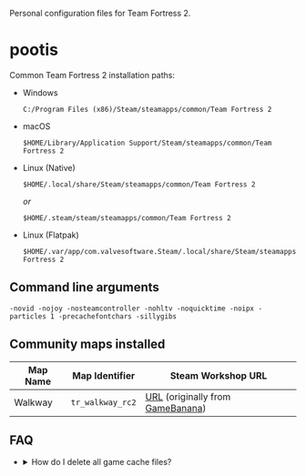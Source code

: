 Personal configuration files for Team Fortress 2.

# pootis

Common Team Fortress 2 installation paths:

* Windows
  ```
  C:/Program Files (x86)/Steam/steamapps/common/Team Fortress 2
  ```

* macOS
  ```
  $HOME/Library/Application Support/Steam/steamapps/common/Team Fortress 2
  ```

* Linux (Native)
  ```
  $HOME/.local/share/Steam/steamapps/common/Team Fortress 2
  ```
  
  _or_
  
  ```
  $HOME/.steam/steam/steamapps/common/Team Fortress 2
  ```

* Linux (Flatpak)
  ```
  $HOME/.var/app/com.valvesoftware.Steam/.local/share/Steam/steamapps/common/Team Fortress 2
  ```

## Command line arguments

```
-novid -nojoy -nosteamcontroller -nohltv -noquicktime -noipx -particles 1 -precachefontchars -sillygibs 
```

## Community maps installed

| Map Name    | Map Identifier                     | Steam Workshop URL                                           |
| ----------- | ---------------------------------- | ------------------------------------------------------------ |
| Walkway     | `tr_walkway_rc2` | [URL](https://steamcommunity.com/sharedfiles/filedetails/?id=606778917) (originally from [GameBanana](https://gamebanana.com/mods/74812)) |

## FAQ

* <details>
  <summary>How do I delete all game cache files?</summary>
  <p>

  On \*nix systems:

  ```bash
  find . -name "*.cache" -type f -delete
  ```

  </p>
  </details>
